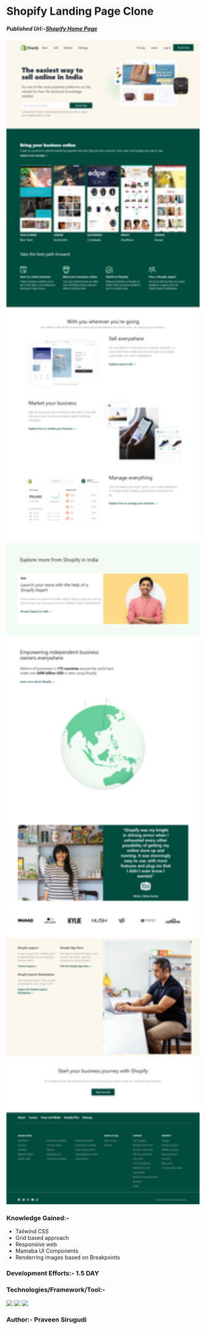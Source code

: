 # Shopify Landing Page Clone

##### Published Url:-[Shopify Home Page](https://gentle-wisp-9b1432.netlify.app/)


<img src="https://github.com/sirugudipraveen3637/shopifyclone/blob/main/shopify.png" height="50%" width="100%"/>


### Knowledge Gained:-

  - Tailwind CSS
  - Grid based approach
  - Responsive web
  - Mamaba UI Components
  - Renderring images based on Breakpoints
  
### Development Efforts:- 1.5 DAY
  
### Technologies/Framework/Tool:-
<span>
<img src="https://img.shields.io/badge/-Tailwind%20CSS-blue"/>
<img src="https://img.shields.io/badge/-MAMBA%20UI-orange"/>
<img src="https://img.shields.io/badge/-Java%20Script-yellowgreen"/>

</span>


### Author:- <b>Praveen Sirugudi<b>



